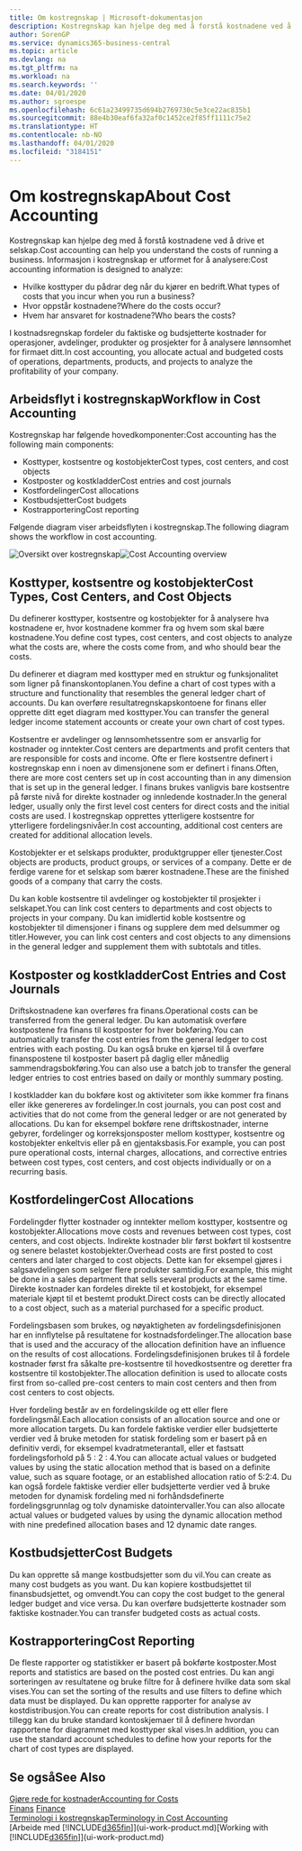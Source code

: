 ```yaml
---
title: Om kostregnskap | Microsoft-dokumentasjon
description: Kostregnskap kan hjelpe deg med å forstå kostnadene ved å drive et selskap.
author: SorenGP
ms.service: dynamics365-business-central
ms.topic: article
ms.devlang: na
ms.tgt_pltfrm: na
ms.workload: na
ms.search.keywords: ''
ms.date: 04/01/2020
ms.author: sgroespe
ms.openlocfilehash: 6c61a23499735d694b2769730c5e3ce22ac835b1
ms.sourcegitcommit: 88e4b30eaf6fa32af0c1452ce2f85ff1111c75e2
ms.translationtype: HT
ms.contentlocale: nb-NO
ms.lasthandoff: 04/01/2020
ms.locfileid: "3184151"
---
```

# <a name="about-cost-accounting"></a><span data-ttu-id="03a95-103">Om kostregnskap</span><span class="sxs-lookup"><span data-stu-id="03a95-103">About Cost Accounting</span></span>
<span data-ttu-id="03a95-104">Kostregnskap kan hjelpe deg med å forstå kostnadene ved å drive et selskap.</span><span class="sxs-lookup"><span data-stu-id="03a95-104">Cost accounting can help you understand the costs of running a business.</span></span> <span data-ttu-id="03a95-105">Informasjon i kostregnskap er utformet for å analysere:</span><span class="sxs-lookup"><span data-stu-id="03a95-105">Cost accounting information is designed to analyze:</span></span>  

-   <span data-ttu-id="03a95-106">Hvilke kosttyper du pådrar deg når du kjører en bedrift.</span><span class="sxs-lookup"><span data-stu-id="03a95-106">What types of costs that you incur when you run a business?</span></span>  
-   <span data-ttu-id="03a95-107">Hvor oppstår kostnadene?</span><span class="sxs-lookup"><span data-stu-id="03a95-107">Where do the costs occur?</span></span>  
-   <span data-ttu-id="03a95-108">Hvem har ansvaret for kostnadene?</span><span class="sxs-lookup"><span data-stu-id="03a95-108">Who bears the costs?</span></span>  

<span data-ttu-id="03a95-109">I kostnadsregnskap fordeler du faktiske og budsjetterte kostnader for operasjoner, avdelinger, produkter og prosjekter for å analysere lønnsomhet for firmaet ditt.</span><span class="sxs-lookup"><span data-stu-id="03a95-109">In cost accounting, you allocate actual and budgeted costs of operations, departments, products, and projects to analyze the profitability of your company.</span></span>  

## <a name="workflow-in-cost-accounting"></a><span data-ttu-id="03a95-110">Arbeidsflyt i kostregnskap</span><span class="sxs-lookup"><span data-stu-id="03a95-110">Workflow in Cost Accounting</span></span>  
<span data-ttu-id="03a95-111">Kostregnskap har følgende hovedkomponenter:</span><span class="sxs-lookup"><span data-stu-id="03a95-111">Cost accounting has the following main components:</span></span>  

-   <span data-ttu-id="03a95-112">Kosttyper, kostsentre og kostobjekter</span><span class="sxs-lookup"><span data-stu-id="03a95-112">Cost types, cost centers, and cost objects</span></span>  
-   <span data-ttu-id="03a95-113">Kostposter og kostkladder</span><span class="sxs-lookup"><span data-stu-id="03a95-113">Cost entries and cost journals</span></span>  
-   <span data-ttu-id="03a95-114">Kostfordelinger</span><span class="sxs-lookup"><span data-stu-id="03a95-114">Cost allocations</span></span>  
-   <span data-ttu-id="03a95-115">Kostbudsjetter</span><span class="sxs-lookup"><span data-stu-id="03a95-115">Cost budgets</span></span>
-   <span data-ttu-id="03a95-116">Kostrapportering</span><span class="sxs-lookup"><span data-stu-id="03a95-116">Cost reporting</span></span>  

<span data-ttu-id="03a95-117">Følgende diagram viser arbeidsflyten i kostregnskap.</span><span class="sxs-lookup"><span data-stu-id="03a95-117">The following diagram shows the workflow in cost accounting.</span></span>  

<span data-ttu-id="03a95-118">![Oversikt over kostregnskap](media/costaccountingoverview.png "CostAccountingOverview")</span><span class="sxs-lookup"><span data-stu-id="03a95-118">![Cost Accounting overview](media/costaccountingoverview.png "CostAccountingOverview")</span></span>  

## <a name="cost-types-cost-centers-and-cost-objects"></a><span data-ttu-id="03a95-119">Kosttyper, kostsentre og kostobjekter</span><span class="sxs-lookup"><span data-stu-id="03a95-119">Cost Types, Cost Centers, and Cost Objects</span></span>  
<span data-ttu-id="03a95-120">Du definerer kosttyper, kostsentre og kostobjekter for å analysere hva kostnadene er, hvor kostnadene kommer fra og hvem som skal bære kostnadene.</span><span class="sxs-lookup"><span data-stu-id="03a95-120">You define cost types, cost centers, and cost objects to analyze what the costs are, where the costs come from, and who should bear the costs.</span></span>  

<span data-ttu-id="03a95-121">Du definerer et diagram med kosttyper med en struktur og funksjonalitet som ligner på finanskontoplanen.</span><span class="sxs-lookup"><span data-stu-id="03a95-121">You define a chart of cost types with a structure and functionality that resembles the general ledger chart of accounts.</span></span> <span data-ttu-id="03a95-122">Du kan overføre resultatregnskapskontoene for finans eller opprette ditt eget diagram med kosttyper.</span><span class="sxs-lookup"><span data-stu-id="03a95-122">You can transfer the general ledger income statement accounts or create your own chart of cost types.</span></span>  

<span data-ttu-id="03a95-123">Kostsentre er avdelinger og lønnsomhetssentre som er ansvarlig for kostnader og inntekter.</span><span class="sxs-lookup"><span data-stu-id="03a95-123">Cost centers are departments and profit centers that are responsible for costs and income.</span></span> <span data-ttu-id="03a95-124">Ofte er flere kostsentre definert i kostregnskap enn i noen av dimensjonene som er definert i finans.</span><span class="sxs-lookup"><span data-stu-id="03a95-124">Often, there are more cost centers set up in cost accounting than in any dimension that is set up in the general ledger.</span></span> <span data-ttu-id="03a95-125">I finans brukes vanligvis bare kostsentre på første nivå for direkte kostnader og innledende kostnader.</span><span class="sxs-lookup"><span data-stu-id="03a95-125">In the general ledger, usually only the first level cost centers for direct costs and the initial costs are used.</span></span> <span data-ttu-id="03a95-126">I kostregnskap opprettes ytterligere kostsentre for ytterligere fordelingsnivåer.</span><span class="sxs-lookup"><span data-stu-id="03a95-126">In cost accounting, additional cost centers are created for additional allocation levels.</span></span>  

<span data-ttu-id="03a95-127">Kostobjekter er et selskaps produkter, produktgrupper eller tjenester.</span><span class="sxs-lookup"><span data-stu-id="03a95-127">Cost objects are products, product groups, or services of a company.</span></span> <span data-ttu-id="03a95-128">Dette er de ferdige varene for et selskap som bærer kostnadene.</span><span class="sxs-lookup"><span data-stu-id="03a95-128">These are the finished goods of a company that carry the costs.</span></span>  

<span data-ttu-id="03a95-129">Du kan koble kostsentre til avdelinger og kostobjekter til prosjekter i selskapet.</span><span class="sxs-lookup"><span data-stu-id="03a95-129">You can link cost centers to departments and cost objects to projects in your company.</span></span> <span data-ttu-id="03a95-130">Du kan imidlertid koble kostsentre og kostobjekter til dimensjoner i finans og supplere dem med delsummer og titler.</span><span class="sxs-lookup"><span data-stu-id="03a95-130">However, you can link cost centers and cost objects to any dimensions in the general ledger and supplement them with subtotals and titles.</span></span>  

## <a name="cost-entries-and-cost-journals"></a><span data-ttu-id="03a95-131">Kostposter og kostkladder</span><span class="sxs-lookup"><span data-stu-id="03a95-131">Cost Entries and Cost Journals</span></span>  
<span data-ttu-id="03a95-132">Driftskostnadene kan overføres fra finans.</span><span class="sxs-lookup"><span data-stu-id="03a95-132">Operational costs can be transferred from the general ledger.</span></span> <span data-ttu-id="03a95-133">Du kan automatisk overføre kostpostene fra finans til kostposter for hver bokføring.</span><span class="sxs-lookup"><span data-stu-id="03a95-133">You can automatically transfer the cost entries from the general ledger to cost entries with each posting.</span></span> <span data-ttu-id="03a95-134">Du kan også bruke en kjørsel til å overføre finanspostene til kostposter basert på daglig eller månedlig sammendragsbokføring.</span><span class="sxs-lookup"><span data-stu-id="03a95-134">You can also use a batch job to transfer the general ledger entries to cost entries based on daily or monthly summary posting.</span></span>  

<span data-ttu-id="03a95-135">I kostkladder kan du bokføre kost og aktiviteter som ikke kommer fra finans eller ikke genereres av fordelinger.</span><span class="sxs-lookup"><span data-stu-id="03a95-135">In cost journals, you can post cost and activities that do not come from the general ledger or are not generated by allocations.</span></span> <span data-ttu-id="03a95-136">Du kan for eksempel bokføre rene driftskostnader, interne gebyrer, fordelinger og korreksjonsposter mellom kosttyper, kostsentre og kostobjekter enkeltvis eller på en gjentaksbasis.</span><span class="sxs-lookup"><span data-stu-id="03a95-136">For example, you can post pure operational costs, internal charges, allocations, and corrective entries between cost types, cost centers, and cost objects individually or on a recurring basis.</span></span>  

## <a name="cost-allocations"></a><span data-ttu-id="03a95-137">Kostfordelinger</span><span class="sxs-lookup"><span data-stu-id="03a95-137">Cost Allocations</span></span>  
<span data-ttu-id="03a95-138">Fordelingder flytter kostnader og inntekter mellom kosttyper, kostsentre og kostobjekter.</span><span class="sxs-lookup"><span data-stu-id="03a95-138">Allocations move costs and revenues between cost types, cost centers, and cost objects.</span></span> <span data-ttu-id="03a95-139">Indirekte kostnader blir først bokført til kostsentre og senere belastet kostobjekter.</span><span class="sxs-lookup"><span data-stu-id="03a95-139">Overhead costs are first posted to cost centers and later charged to cost objects.</span></span> <span data-ttu-id="03a95-140">Dette kan for eksempel gjøres i salgsavdelingen som selger flere produkter samtidig.</span><span class="sxs-lookup"><span data-stu-id="03a95-140">For example, this might be done in a sales department that sells several products at the same time.</span></span> <span data-ttu-id="03a95-141">Direkte kostnader kan fordeles direkte til et kostobjekt, for eksempel materiale kjøpt til et bestemt produkt.</span><span class="sxs-lookup"><span data-stu-id="03a95-141">Direct costs can be directly allocated to a cost object, such as a material purchased for a specific product.</span></span>  

<span data-ttu-id="03a95-142">Fordelingsbasen som brukes, og nøyaktigheten av fordelingsdefinisjonen har en innflytelse på resultatene for kostnadsfordelinger.</span><span class="sxs-lookup"><span data-stu-id="03a95-142">The allocation base that is used and the accuracy of the allocation definition have an influence on the results of cost allocations.</span></span> <span data-ttu-id="03a95-143">Fordelingsdefinisjonen brukes til å fordele kostnader først fra såkalte pre-kostsentre til hovedkostsentre og deretter fra kostsentre til kostobjekter.</span><span class="sxs-lookup"><span data-stu-id="03a95-143">The allocation definition is used to allocate costs first from so-called pre-cost centers to main cost centers and then from cost centers to cost objects.</span></span>  

<span data-ttu-id="03a95-144">Hver fordeling består av en fordelingskilde og ett eller flere fordelingsmål.</span><span class="sxs-lookup"><span data-stu-id="03a95-144">Each allocation consists of an allocation source and one or more allocation targets.</span></span> <span data-ttu-id="03a95-145">Du kan fordele faktiske verdier eller budsjetterte verdier ved å bruke metoden for statisk fordeling som er basert på en definitiv verdi, for eksempel kvadratmeterantall, eller et fastsatt fordelingsforhold på 5 : 2 : 4.</span><span class="sxs-lookup"><span data-stu-id="03a95-145">You can allocate actual values or budgeted values by using the static allocation method that is based on a definite value, such as square footage, or an established allocation ratio of 5:2:4.</span></span> <span data-ttu-id="03a95-146">Du kan også fordele faktiske verdier eller budsjetterte verdier ved å bruke metoden for dynamisk fordeling med ni forhåndsdefinerte fordelingsgrunnlag og tolv dynamiske datointervaller.</span><span class="sxs-lookup"><span data-stu-id="03a95-146">You can also allocate actual values or budgeted values by using the dynamic allocation method with nine predefined allocation bases and 12 dynamic date ranges.</span></span>  

## <a name="cost-budgets"></a><span data-ttu-id="03a95-147">Kostbudsjetter</span><span class="sxs-lookup"><span data-stu-id="03a95-147">Cost Budgets</span></span>  
<span data-ttu-id="03a95-148">Du kan opprette så mange kostbudsjetter som du vil.</span><span class="sxs-lookup"><span data-stu-id="03a95-148">You can create as many cost budgets as you want.</span></span> <span data-ttu-id="03a95-149">Du kan kopiere kostbudsjettet til finansbudsjettet, og omvendt.</span><span class="sxs-lookup"><span data-stu-id="03a95-149">You can copy the cost budget to the general ledger budget and vice versa.</span></span> <span data-ttu-id="03a95-150">Du kan overføre budsjetterte kostnader som faktiske kostnader.</span><span class="sxs-lookup"><span data-stu-id="03a95-150">You can transfer budgeted costs as actual costs.</span></span>  

## <a name="cost-reporting"></a><span data-ttu-id="03a95-151">Kostrapportering</span><span class="sxs-lookup"><span data-stu-id="03a95-151">Cost Reporting</span></span>  
<span data-ttu-id="03a95-152">De fleste rapporter og statistikker er basert på bokførte kostposter.</span><span class="sxs-lookup"><span data-stu-id="03a95-152">Most reports and statistics are based on the posted cost entries.</span></span> <span data-ttu-id="03a95-153">Du kan angi sorteringen av resultatene og bruke filtre for å definere hvilke data som skal vises.</span><span class="sxs-lookup"><span data-stu-id="03a95-153">You can set the sorting of the results and use filters to define which data must be displayed.</span></span> <span data-ttu-id="03a95-154">Du kan opprette rapporter for analyse av kostdistribusjon.</span><span class="sxs-lookup"><span data-stu-id="03a95-154">You can create reports for cost distribution analysis.</span></span> <span data-ttu-id="03a95-155">I tillegg kan du bruke standard kontoskjemaer til å definere hvordan rapportene for diagrammet med kosttyper skal vises.</span><span class="sxs-lookup"><span data-stu-id="03a95-155">In addition, you can use the standard account schedules to define how your reports for the chart of cost types are displayed.</span></span>  

## <a name="see-also"></a><span data-ttu-id="03a95-156">Se også</span><span class="sxs-lookup"><span data-stu-id="03a95-156">See Also</span></span>  
 [<span data-ttu-id="03a95-157">Gjøre rede for kostnader</span><span class="sxs-lookup"><span data-stu-id="03a95-157">Accounting for Costs</span></span>](finance-manage-cost-accounting.md)  
 <span data-ttu-id="03a95-158">[Finans](finance.md) </span><span class="sxs-lookup"><span data-stu-id="03a95-158">[Finance](finance.md) </span></span>  
 [<span data-ttu-id="03a95-159">Terminologi i kostregnskap</span><span class="sxs-lookup"><span data-stu-id="03a95-159">Terminology in Cost Accounting</span></span>](finance-terminology-in-cost-accounting.md)  
 <span data-ttu-id="03a95-160">[Arbeide med [!INCLUDE[d365fin](includes/d365fin_md.md)]](ui-work-product.md)</span><span class="sxs-lookup"><span data-stu-id="03a95-160">[Working with [!INCLUDE[d365fin](includes/d365fin_md.md)]](ui-work-product.md)</span></span>
